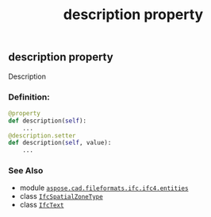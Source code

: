 ﻿---
title: description property
second_title: Aspose.CAD for Python via .NET API References
description: 
type: docs
weight: 40
url: /python-net/aspose.cad.fileformats.ifc.ifc4.entities/ifcspatialzonetype/description/
is_root: false
---

## description property


Description
### Definition:
```python
@property
def description(self):
    ...
@description.setter
def description(self, value):
    ...
```

### See Also
* module [`aspose.cad.fileformats.ifc.ifc4.entities`](../../)
* class [`IfcSpatialZoneType`](/cad/python-net/aspose.cad.fileformats.ifc.ifc4.entities/ifcspatialzonetype)
* class [`IfcText`](/cad/python-net/aspose.cad.fileformats.ifc.ifc4.types/ifctext)
